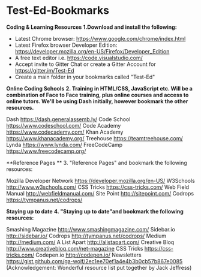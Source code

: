 # Test-Ed-Bookmarks

**Coding & Learning Resources**
**1.Download and install the following:**


* Latest Chrome browser: https://www.google.com/chrome/index.html
* Latest Firefox browser Developer Edition: https://developer.mozilla.org/en-US/Firefox/Developer_Edition
* A free text editor i.e. https://code.visualstudio.com/ 
* Accept invite to Gitter Chat or create a Gitter Account for https://gitter.im/Test-Ed 
* Create a main folder in your bookmarks called "Test-Ed" 


**Online Coding Schools**
**2. Training in HTML/CSS, JavaScript etc. Will be a combination of Face to Face training, plus online courses and access to online tutors. We'll be using Dash initially, 
 however bookmark the other resources.**


Dash                                           https://dash.generalassemb.ly/
Code School                                    https://www.codeschool.com/
Code Academy                                   https://www.codecademy.com/
Khan Academy                                   https://www.khanacademy.org/
Treehouse                                      https://teamtreehouse.com/
Lynda                                          https://www.lynda.com/
FreeCodeCamp                                  https://www.freecodecamp.org/

**Reference Pages **
3.  "Reference Pages" and bookmark the following resources:


Mozilla Developer Network                       https://developer.mozilla.org/en-US/
W3Schools                                       http://www.w3schools.com/
CSS Tricks                                      https://css-tricks.com/
Web Field Manual                                http://webfieldmanual.com/
Site Point                                      http://sitepoint.com/
Codrops                                         https://tympanus.net/codrops/


**Staying up to date** 
**4.  "Staying up to date"and bookmark the following resources:**


Smashing Magazine                              http://www.smashingmagazine.com/
Sidebar.io                                     http://sidebar.io/
Codrops                                        http://tympanus.net/codrops/
Medium                                         http://medium.com/
A List Apart                                   http://alistapart.com/
Creative Bloq                                  http://www.creativebloq.com/net-magazine
CSS Tricks                                     https://css-tricks.com/
Codepen.io                                     http://codepen.io/
Newsletters                                    https://gist.github.com/ga-wolf/2ec1ee70ef1a4e4b3b0cb57b867e0085
                                               (Acknowledgement: Wonderful resource list put together by Jack Jeffress) 

